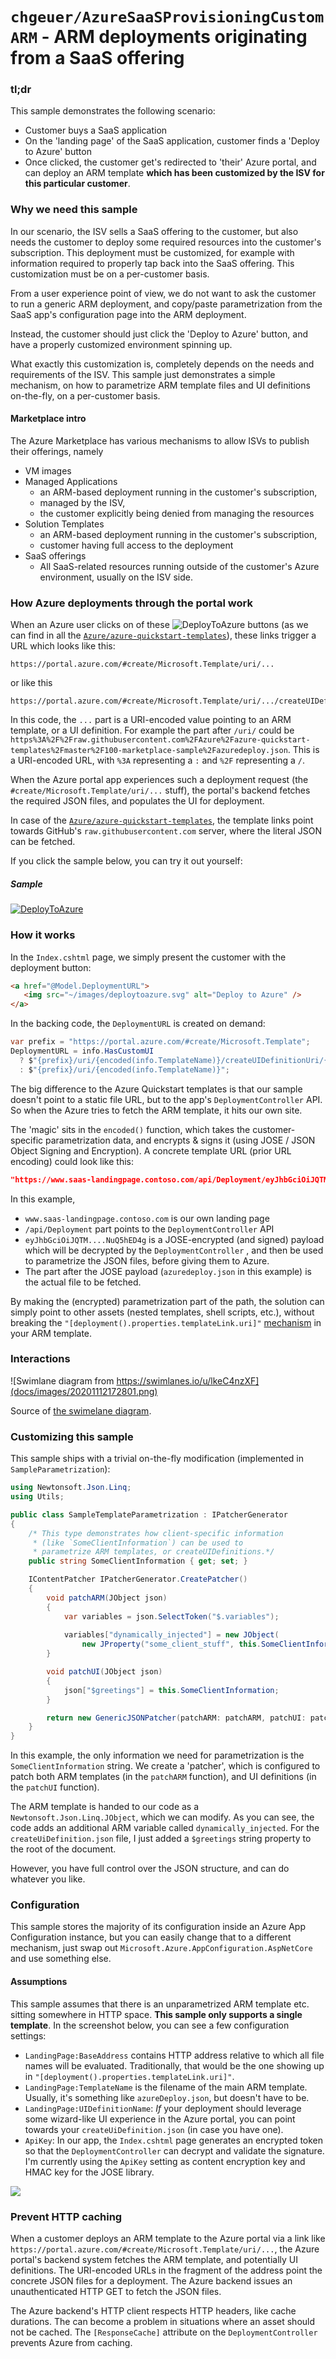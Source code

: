 
# `chgeuer/AzureSaaSProvisioningCustomARM` - ARM deployments originating from a SaaS offering

### tl;dr

This sample demonstrates the following scenario:

- Customer buys a SaaS application
- On the 'landing page' of the SaaS application, customer finds a 'Deploy to Azure' button
- Once clicked, the customer get's redirected to 'their' Azure portal, and can deploy an ARM template **which has been customized by the ISV for this particular customer**. 

### Why we need this sample

In our scenario, the ISV sells a SaaS offering to the customer, but also needs the customer to deploy some required resources into the customer's subscription. This deployment must be customized, for example with information required to properly tap back into the SaaS offering. This customization must be on a per-customer basis. 

From a user experience point of view, we do not want to ask the customer to run a generic ARM deployment, and copy/paste parametrization from the SaaS app's configuration page into the ARM deployment. 

Instead, the customer should just click the 'Deploy to Azure' button, and have a properly customized environment spinning up. 

What exactly this customization is, completely depends on the needs and requirements of the ISV. This sample just demonstrates a simple mechanism, on how to parametrize ARM template files and UI definitions on-the-fly, on a per-customer basis.

#### Marketplace intro

The Azure Marketplace has various mechanisms to allow ISVs to publish their offerings, namely 

- VM images
- Managed Applications 
  - an ARM-based deployment running in the customer's subscription, 
  - managed by the ISV, 
  - the customer explicitly being denied from managing the resources
- Solution Templates 
  - an ARM-based deployment running in the customer's subscription, 
  - customer having full access to the deployment
- SaaS offerings 
  - All SaaS-related resources running outside of the customer's Azure environment, usually on the ISV side.

### How Azure deployments through the portal work

When an Azure user clicks on of these ![DeployToAzure](https://raw.githubusercontent.com/Azure/azure-quickstart-templates/master/1-CONTRIBUTION-GUIDE/images/deploytoazure.svg?sanitize=true) buttons (as we can find in all the [`Azure/azure-quickstart-templates`](https://github.com/Azure/azure-quickstart-templates)), these links trigger a URL which looks like this:

```text
https://portal.azure.com/#create/Microsoft.Template/uri/...
```

or like this

```text
https://portal.azure.com/#create/Microsoft.Template/uri/.../createUIDefinitionUri/...
```

In this code, the `...` part is a URI-encoded value pointing to an ARM template, or a UI definition. For example the part after `/uri/` could be `https%3A%2F%2Fraw.githubusercontent.com%2FAzure%2Fazure-quickstart-templates%2Fmaster%2F100-marketplace-sample%2Fazuredeploy.json`. This is a URI-encoded URL, with `%3A` representing a `:` and `%2F` representing a `/`. 

When the Azure portal app experiences such a deployment request (the `#create/Microsoft.Template/uri/...` stuff), the portal's backend fetches the required JSON files, and populates the UI for deployment.

In case of the [`Azure/azure-quickstart-templates`](https://github.com/Azure/azure-quickstart-templates), the template links point towards GitHub's `raw.githubusercontent.com` server, where the literal JSON can be fetched. 

If you click the sample below, you can try it out yourself:


##### Sample

[![DeployToAzure](https://raw.githubusercontent.com/Azure/azure-quickstart-templates/master/1-CONTRIBUTION-GUIDE/images/deploytoazure.svg?sanitize=true)](https://portal.azure.com/#create/Microsoft.Template/uri/https%3A%2F%2Fraw.githubusercontent.com%2FAzure%2Fazure-quickstart-templates%2Fmaster%2F100-marketplace-sample%2Fazuredeploy.json/createUIDefinitionUri/https%3A%2F%2Fraw.githubusercontent.com%2FAzure%2Fazure-quickstart-templates%2Fmaster%2F100-marketplace-sample%2FcreateUiDefinition.json)

### How it works

In the `Index.cshtml` page, we simply present the customer with the deployment button:

```html
<a href="@Model.DeploymentURL">
   <img src="~/images/deploytoazure.svg" alt="Deploy to Azure" />
</a>
```

In the backing code, the `DeploymentURL` is created on demand:

```csharp
var prefix = "https://portal.azure.com/#create/Microsoft.Template";
DeploymentURL = info.HasCustomUI
  ? $"{prefix}/uri/{encoded(info.TemplateName)}/createUIDefinitionUri/{encoded(info.UIDefinitionName)}"
  : $"{prefix}/uri/{encoded(info.TemplateName)}";
```

The big difference to the Azure Quickstart templates is that our sample doesn't point to a static file URL, but to the app's `DeploymentController` API. So when the Azure tries to fetch the ARM template, it hits our own site. 

The 'magic' sits in the `encoded()` function, which takes the customer-specific parametrization data, and encrypts & signs it (using JOSE / JSON Object Signing and Encryption). A concrete template URL (prior URL encoding) could look like this:

```json
"https://www.saas-landingpage.contoso.com/api/Deployment/eyJhbGciOiJQTM....NuQ5hED4g/azuredeploy.json"
```

In this example,

-  `www.saas-landingpage.contoso.com` is our own landing page
- `/api/Deployment` part points to the `DeploymentController` API
- `eyJhbGciOiJQTM....NuQ5hED4g` is a JOSE-encrypted (and signed) payload which will be decrypted by the `DeploymentController` , and then be used to parametrize the JSON files, before giving them to Azure.
- The part after the JOSE payload (`azuredeploy.json` in this example) is the actual file to be fetched. 

By making the (encrypted) parametrization part of the path, the solution can simply point to other assets (nested templates, shell scripts, etc.), without breaking the `"[deployment().properties.templateLink.uri]"` [mechanism](https://docs.microsoft.com/en-us/azure/azure-resource-manager/templates/template-functions-deployment#remarks) in your ARM template. 

### Interactions

![Swimlane diagram from https://swimlanes.io/u/lkeC4nzXF](docs/images/20201112172801.png)

Source of [the swimelane diagram](https://swimlanes.io/u/lkeC4nzXF).

### Customizing this sample

This sample ships with a trivial on-the-fly modification (implemented in `SampleParametrization`):

```c#
using Newtonsoft.Json.Linq;
using Utils;

public class SampleTemplateParametrization : IPatcherGenerator
{
    /* This type demonstrates how client-specific information
     * (like `SomeClientInformation`) can be used to 
     * parametrize ARM templates, or createUIDefinitions.*/
    public string SomeClientInformation { get; set; }

    IContentPatcher IPatcherGenerator.CreatePatcher() 
    {
        void patchARM(JObject json)
        {
            var variables = json.SelectToken("$.variables");
 
            variables["dynamically_injected"] = new JObject(
                new JProperty("some_client_stuff", this.SomeClientInformation));
        }

        void patchUI(JObject json)
        {
            json["$greetings"] = this.SomeClientInformation;
        }

        return new GenericJSONPatcher(patchARM: patchARM, patchUI: patchUI);
    }
}
```

In this example, the only information we need for parametrization is the `SomeClientInformation` string. We create a 'patcher', which is configured to patch both ARM templates (in the `patchARM` function), and UI definitions (in the `patchUI` function).

The ARM template is handed to our code as a `Newtonsoft.Json.Linq.JObject`, which we can modify. As you can see, the code adds an additional ARM variable called `dynamically_injected`. For the `createUiDefinition.json` file, I just added a `$greetings` string property to the root of the document.

However, you have full control over the JSON structure, and can do whatever you like. 

### Configuration

This sample stores the majority of its configuration inside an Azure App Configuration instance, but you can easily change that to a different mechanism, just swap out `Microsoft.Azure.AppConfiguration.AspNetCore` and use something else.

#### Assumptions

This sample assumes that there is an unparametrized ARM template etc. sitting somewhere in HTTP space. **This sample only supports a single template**. In the screenshot below, you can see a few configuration settings:

- `LandingPage:BaseAddress` contains HTTP address relative to which all file names will be evaluated.  Traditionally, that would be the one showing up in `"[deployment().properties.templateLink.uri]"`.
- `LandingPage:TemplateName` is the filename of the main ARM template. Usually, it's something like `azureDeploy.json`, but doesn't have to be. 
- `LandingPage:UIDefinitionName`: *If* your deployment should leverage some wizard-like UI experience in the Azure portal, you can point towards your `createUiDefinition.json` (in case you have one).
- `ApiKey`: In our app, the `Index.cshtml` page generates an encrypted token so that the `DeploymentController` can decrypt and validate the signature. I'm currently using the `ApiKey` setting as content encryption key and HMAC key for the JOSE library.


![](docs/images/20201112153915.png)

### Prevent HTTP caching

When a customer deploys an ARM template to the Azure portal via a link like `https://portal.azure.com/#create/Microsoft.Template/uri/...`, 
the Azure portal's backend system fetches the ARM template, and potentially UI definitions. The URI-encoded URLs in the fragment of the 
address point the concrete JSON files for a deployment. The Azure backend issues an unauthenticated HTTP GET to fetch the JSON files.

The Azure backend's HTTP client respects HTTP headers, like cache durations. The can become a problem in situations where an asset 
should not be cached. The `[ResponseCache]` attribute on the `DeploymentController` prevents Azure from caching. 
